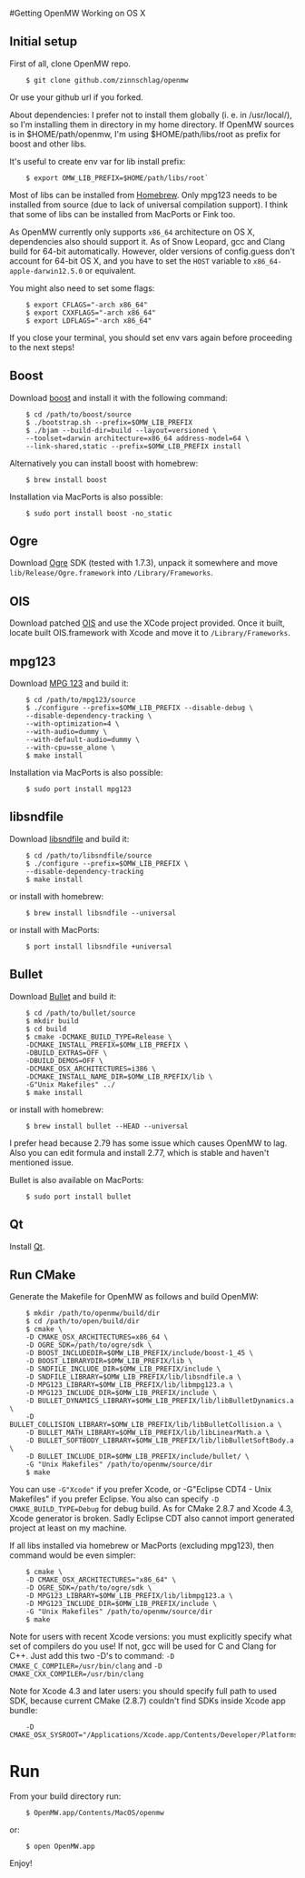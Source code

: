 #Getting OpenMW Working on OS X

## Initial setup
First of all, clone OpenMW repo.

        $ git clone github.com/zinnschlag/openmw

Or use your github url if you forked.

About dependencies: I prefer not to install them globally (i. e. in /usr/local/), so I'm installing them in directory in my home directory. If OpenMW sources is in $HOME/path/openmw, I'm using $HOME/path/libs/root as prefix for boost and other libs.

It's useful to create env var for lib install prefix:
        
        $ export OMW_LIB_PREFIX=$HOME/path/libs/root`

Most of libs can be installed from [Homebrew][homebrew]. Only mpg123 needs to be installed from source (due to lack of universal compilation support). I think that some of libs can be installed from MacPorts or Fink too.

As OpenMW currently only supports `x86_64` architecture on OS X, dependencies also should support it. As of Snow Leopard, gcc and Clang build for 64-bit automatically. However, older versions of config.guess don't account for 64-bit OS X, and you have to set the `HOST` variable to `x86_64-apple-darwin12.5.0` or equivalent.

You might also need to set some flags:

        $ export CFLAGS="-arch x86_64"
        $ export CXXFLAGS="-arch x86_64"
        $ export LDFLAGS="-arch x86_64"

If you close your terminal, you should set env vars again before proceeding to the next steps!

## Boost
Download [boost][boost] and install it with the following command:

        $ cd /path/to/boost/source
        $ ./bootstrap.sh --prefix=$OMW_LIB_PREFIX
        $ ./bjam --build-dir=build --layout=versioned \
        --toolset=darwin architecture=x86_64 address-model=64 \
        --link-shared,static --prefix=$OMW_LIB_PREFIX install
    
        
Alternatively you can install boost with homebrew:

        $ brew install boost
        
Installation via MacPorts is also possible:

        $ sudo port install boost -no_static

## Ogre
Download [Ogre][] SDK (tested with 1.7.3), unpack it somewhere and move
`lib/Release/Ogre.framework` into `/Library/Frameworks`.

## OIS
Download patched [OIS][] and use the XCode project provided. Once it built, locate built OIS.framework with Xcode and move it to `/Library/Frameworks`.

## mpg123
Download [MPG 123][mpg123] and build it:

        $ cd /path/to/mpg123/source
        $ ./configure --prefix=$OMW_LIB_PREFIX --disable-debug \
        --disable-dependency-tracking \
        --with-optimization=4 \
        --with-audio=dummy \
        --with-default-audio=dummy \
        --with-cpu=sse_alone \
        $ make install

Installation via MacPorts is also possible:

        $ sudo port install mpg123

## libsndfile
Download [libsndfile][] and build it:

        $ cd /path/to/libsndfile/source
        $ ./configure --prefix=$OMW_LIB_PREFIX \
        --disable-dependency-tracking
        $ make install

or install with homebrew:

        $ brew install libsndfile --universal

or install with MacPorts:

        $ port install libsndfile +universal

## Bullet
Download [Bullet][] and build it:

        $ cd /path/to/bullet/source
        $ mkdir build
        $ cd build
        $ cmake -DCMAKE_BUILD_TYPE=Release \
        -DCMAKE_INSTALL_PREFIX=$OMW_LIB_PREFIX \
        -DBUILD_EXTRAS=OFF \
        -DBUILD_DEMOS=OFF \
        -DCMAKE_OSX_ARCHITECTURES=i386 \
        -DCMAKE_INSTALL_NAME_DIR=$OMW_LIB_RPEFIX/lib \
        -G"Unix Makefiles" ../
        $ make install

or install with homebrew:

        $ brew install bullet --HEAD --universal
    
I prefer head because 2.79 has some issue which causes OpenMW to lag. Also you can edit formula and install 2.77, which is stable and haven't mentioned issue.

Bullet is also available on MacPorts:

        $ sudo port install bullet

## Qt
Install [Qt][qt].

## Run CMake
Generate the Makefile for OpenMW as follows and build OpenMW:

        $ mkdir /path/to/openmw/build/dir
        $ cd /path/to/open/build/dir
        $ cmake \
        -D CMAKE_OSX_ARCHITECTURES=x86_64 \
        -D OGRE_SDK=/path/to/ogre/sdk \
        -D BOOST_INCLUDEDIR=$OMW_LIB_PREFIX/include/boost-1_45 \
        -D BOOST_LIBRARYDIR=$OMW_LIB_PREFIX/lib \
        -D SNDFILE_INCLUDE_DIR=$OMW_LIB_PREFIX/include \
        -D SNDFILE_LIBRARY=$OMW_LIB_PREFIX/lib/libsndfile.a \
        -D MPG123_LIBRARY=$OMW_LIB_PREFIX/lib/libmpg123.a \
        -D MPG123_INCLUDE_DIR=$OMW_LIB_PREFIX/include \
        -D BULLET_DYNAMICS_LIBRARY=$OMW_LIB_PREFIX/lib/libBulletDynamics.a \
        -D BULLET_COLLISION_LIBRARY=$OMW_LIB_PREFIX/lib/libBulletCollision.a \
        -D BULLET_MATH_LIBRARY=$OMW_LIB_PREFIX/lib/libLinearMath.a \
        -D BULLET_SOFTBODY_LIBRARY=$OMW_LIB_PREFIX/lib/libBulletSoftBody.a \
        -D BULLET_INCLUDE_DIR=$OMW_LIB_PREFIX/include/bullet/ \
        -G "Unix Makefiles" /path/to/openmw/source/dir
        $ make
    
You can use `-G"Xcode"` if you prefer Xcode, or -G"Eclipse CDT4 - Unix Makefiles"
if you prefer Eclipse. You also can specify `-D CMAKE_BUILD_TYPE=Debug` for debug
build. As for CMake 2.8.7 and Xcode 4.3, Xcode generator is broken. Sadly Eclipse CDT also cannot import generated project at least on my machine.

If all libs installed via homebrew or MacPorts (excluding mpg123), then command would be even simpler:

        $ cmake \
        -D CMAKE_OSX_ARCHITECTURES="x86_64" \
        -D OGRE_SDK=/path/to/ogre/sdk \
        -D MPG123_LIBRARY=$OMW_LIB_PREFIX/lib/libmpg123.a \
        -D MPG123_INCLUDE_DIR=$OMW_LIB_PREFIX/include \
        -G "Unix Makefiles" /path/to/openmw/source/dir
        $ make
    
Note for users with recent Xcode versions: you must explicitly specify what set of compilers do you use! If not, gcc will be used for C and Clang for C++. Just add this two -D's to command: `-D CMAKE_C_COMPILER=/usr/bin/clang` and `-D CMAKE_CXX_COMPILER=/usr/bin/clang`
    
Note for Xcode 4.3 and later users: you should specify full path to used SDK, because current CMake (2.8.7) couldn't find SDKs inside Xcode app bundle:
    
        -D CMAKE_OSX_SYSROOT="/Applications/Xcode.app/Contents/Developer/Platforms/MacOSX.platform/Developer/SDKs/MacOSX10.7.sdk"

# Run
From your build directory run:

        $ OpenMW.app/Contents/MacOS/openmw
or:

        $ open OpenMW.app    
Enjoy!

[homebrew]: https://github.com/mxcl/homebrew
[boost]: http://www.boost.org
[Ogre]: http://www.ogre3d.org
[Bullet]: http://bulletphysics.org
[OIS]: https://github.com/corristo/ois-fork
[mpg123]: http://www.mpg123.de
[libsndfile]: http://www.mega-nerd.com/libsndfile
[official website]: http://openmw.com
[Will Thimbleby's Ogre Framework]: http://www.thimbleby.net/ogre/
[qt]: http://qt.nokia.com/

